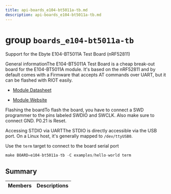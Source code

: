 ```yaml
---
title: api-boards_e104-bt5011a-tb.md
description: api-boards_e104-bt5011a-tb.md
---
```

# group `boards_e104-bt5011a-tb` 

Support for the Ebyte E104-BT5011A Test Board (nRF52811)

General informationThe E104-BT5011A Test Board is a cheap break-out board for the E104-BT5011A module. It's based on the nRF52811 and by default comes with a Firmware that accepts AT commands over UART, but it can be flashed with RIOT easily.

* [Module Datasheet](http://www.ebyte.com/en/downpdf.aspx?id=1074)

* [Module Website](http://www.ebyte.com/en/product-view-news.aspx?id=1074)

Flashing the boardTo flash the board, you have to connect a SWD programmer to the pins labeled SWDIO and SWCLK. Also make sure to connect GND. P0.21 is Reset.

Accessing STDIO via UARTThe STDIO is directly accessible via the USB port. On a Linux host, it's generally mapped to `/dev/ttyUSB0`.

Use the `term` target to connect to the board serial port
```cpp
make BOARD=e104-bt5011a-tb -C examples/hello-world term
```

## Summary

 Members                        | Descriptions                                
--------------------------------|---------------------------------------------

